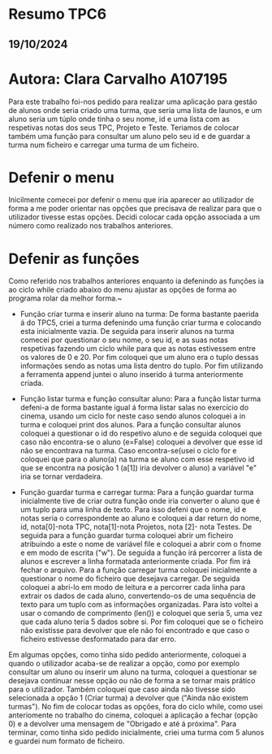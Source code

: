 # Resumo TPC6
## 19/10/2024

# Autora: Clara Carvalho A107195

Para este trabalho foi-nos pedido para realizar uma aplicação para gestão de alunos onde seria criado uma turma, que seria uma lista de launos, e um aluno seria um túplo onde tinha o seu nome, id e uma lista com as respetivas notas dos seus TPC, Projeto e Teste. Teriamos de colocar também uma função para consultar um aluno pelo seu id e de guardar a turma num ficheiro e carregar uma turma de um ficheiro.

# Defenir o menu
Inicilmente comecei por defenir o menu que iria aparecer ao utilizador de forma a me poder orientar nas opções que precisava de realizar para que o utilizador tivesse estas opções.
Decidi colocar cada opção associada a um número como realizado nos trabalhos anteriores.

# Defenir as funções
Como referido nos  trabalhos anteriores enquanto ia defenindo as funções ia ao ciclo while criado abaixo do menu ajustar as opções de forma ao programa rolar da melhor forma.~
* Função criar turma e inserir aluno na turma:
De forma  bastante paerida á do TPC5, criei a turma defenindo uma função criar turma e colocando esta inicialmente vazia. De seguida para inserir alunos na turma comecei por questionar o seu nome, o seu id, e as suas notas respetivas fazendo um ciclo while para que as notas estivessem entre os valores de 0 e 20. Por fim coloquei que um aluno era o tuplo dessas informações sendo as notas uma lista dentro do tuplo. Por fim utilizando a ferramenta append juntei o aluno inserido á turma anteriormente criada.

* Função listar turma e função consultar aluno:
Para a função listar turma defeni-a de forma bastante igual á forma listar salas no exercício do cinema, usando um ciclo for neste caso sendo alunos coloquei a in turma e coloquei print dos alunos. Para a função consultar alunos coloquei a questionar o id do respetivo aluno e de seguida coloquei que caso não encontra-se o aluno (e=False) coloquei a devolver que esse id não se encontrava na turma. Caso encontra-se(usei o ciclo for e coloquei que para o aluno(a) na turma se aluno com esse respetivo id que se encontra na posição 1 (a[1]) iria devolver o aluno) a variável "e" iria se tornar verdadeira.

* Função guardar turma e carregar turma:
Para a função guardar turma  inicialmente tive de  criar outra função onde iria converter o aluno que é um tuplo para uma linha de texto. Para isso defeni que o nome, id e notas seria o correspondente ao aluno e coloquei a dar return do nome, id, nota[0]-nota TPC, nota[1]-nota Projetos, nota [2]- nota Testes. De seguida para a função guardar turma coloquei abrir um ficheiro atribuindo a este o nome de variável file e coloquei a abrir com o fnome e em modo de escrita ("w"). De seguida a função irá percorrer a lista de alunos e escrever a linha formatada anteriormente criada. Por fim irá fechar o arquivo. Para a função carregar turma coloquei inicialmente a questionar o nome do ficheiro que desejava carregar.  De seguida coloquei a abri-lo em modo de leitura e a percorrer cada linha para extrair os dados de cada aluno, convertendo-os de uma sequência de texto para um tuplo com as informações organizadas. Para isto voltei a usar o comando de comprimento (len()) e coloquei que seria 5, uma vez que cada aluno teria 5 dados sobre si. Por fim coloquei que se o ficheiro não existisse para devolver que ele não foi encontrado e que caso o ficheiro estivesse desformatado para dar erro. 

Em algumas opções, como tinha sido pedido anteriormente, coloquei a quando o utilizador acaba-se de realizar a opção, como por exemplo consultar um aluno ou inserir um aluno na turma, coloquei a questionar se desejava continuar nesse opção ou não de forma a se tornar mais prático para o utilizador. Também coloquei que caso ainda não tivesse sido selecionada a opção 1 (Criar turma) a devolver  que ("Ainda não existem turmas").
No fim de colocar todas as opções, fora do ciclo while, como usei anteriomente no trabalho do cinema, coloquei a aplicação a fechar (opção 0) e a devolver uma mensagem de "Obrigado e até á próxima".
Para terminar, como tinha sido pedido inicialmente, criei uma turma com 5 alunos e guardei num formato de ficheiro. 